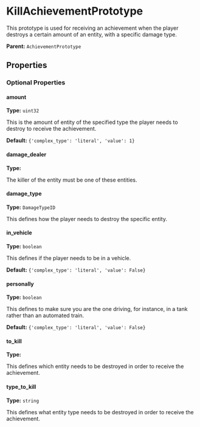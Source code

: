 # KillAchievementPrototype

This prototype is used for receiving an achievement when the player destroys a certain amount of an entity, with a specific damage type.

**Parent:** `AchievementPrototype`

## Properties

### Optional Properties

#### amount

**Type:** `uint32`

This is the amount of entity of the specified type the player needs to destroy to receive the achievement.

**Default:** `{'complex_type': 'literal', 'value': 1}`

#### damage_dealer

**Type:** 

The killer of the entity must be one of these entities.

#### damage_type

**Type:** `DamageTypeID`

This defines how the player needs to destroy the specific entity.

#### in_vehicle

**Type:** `boolean`

This defines if the player needs to be in a vehicle.

**Default:** `{'complex_type': 'literal', 'value': False}`

#### personally

**Type:** `boolean`

This defines to make sure you are the one driving, for instance, in a tank rather than an automated train.

**Default:** `{'complex_type': 'literal', 'value': False}`

#### to_kill

**Type:** 

This defines which entity needs to be destroyed in order to receive the achievement.

#### type_to_kill

**Type:** `string`

This defines what entity type needs to be destroyed in order to receive the achievement.

